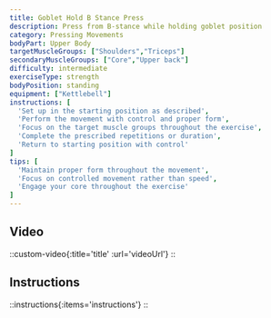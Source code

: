 ```yaml
---
title: Goblet Hold B Stance Press
description: Press from B-stance while holding goblet position
category: Pressing Movements
bodyPart: Upper Body
targetMuscleGroups: ["Shoulders","Triceps"]
secondaryMuscleGroups: ["Core","Upper back"]
difficulty: intermediate
exerciseType: strength
bodyPosition: standing
equipment: ["Kettlebell"]
instructions: [
  'Set up in the starting position as described',
  'Perform the movement with control and proper form',
  'Focus on the target muscle groups throughout the exercise',
  'Complete the prescribed repetitions or duration',
  'Return to starting position with control'
]
tips: [
  'Maintain proper form throughout the movement',
  'Focus on controlled movement rather than speed',
  'Engage your core throughout the exercise'
]
---
```


## Video

::custom-video{:title='title' :url='videoUrl'}
::

## Instructions

::instructions{:items='instructions'}
::

